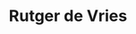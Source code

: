 ---
order: 34
category: residents
layout: post
title: Rutger de Vries 
profession: graphic design
---
